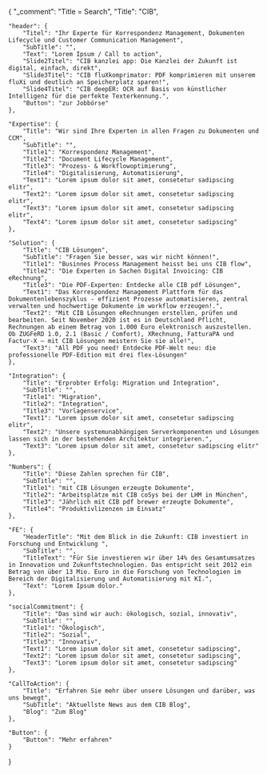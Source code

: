 {
	"_comment": "Title = Search", 
    "Title": "CIB",

	"header": {
		"Titel": "Ihr Experte für Korrespondenz Management, Dokumenten Lifecycle und Customer Communication Management",
		"SubTitle": "",
		"Text": "Lorem Ipsum / Call to action",
		"Slide2Titel": "CIB kanzlei app: Die Kanzlei der Zukunft ist digital, einfach, direkt",
		"Slide3Titel": "CIB fluXkomprimator: PDF komprimieren mit unserem fluXi und deutlich an Speicherplatz sparen!",
		"Slide4Titel": "CIB deepER: OCR auf Basis von künstlicher Intelligenz für die perfekte Texterkennung.",
		"Button": "zur Jobbörse"
	},

	"Expertise": {
		"Title": "Wir sind Ihre Experten in allen Fragen zu Dokumenten und CCM",
		"SubTitle": "",
		"Title1": "Korrespondenz Management",
		"Title2": "Document Lifecycle Management",
		"Title3": "Prozess- & Workflowoptimierung",
		"Title4": "Digitalisierung, Automatisierung",
		"Text1": "Lorem ipsum dolor sit amet, consetetur sadipscing elitr",
		"Text2": "Lorem ipsum dolor sit amet, consetetur sadipscing elitr",
		"Text3": "Lorem ipsum dolor sit amet, consetetur sadipscing elitr",
		"Text4": "Lorem ipsum dolor sit amet, consetetur sadipscing"
	},

	"Solution": {
		"Title": "CIB Lösungen",
		"SubTitle": "Fragen Sie besser, was wir nicht können!",
		"Title1": "Businnes Process Management heisst bei uns CIB flow",
		"Title2": "Die Experten in Sachen Digital Invoicing: CIB eRechnung",
		"Title3": "Die PDF-Experten: Entdecke alle CIB pdf Lösungen",
		"Text1": "Das Korrespondenz Management Plattform für das Dokumentenlebenszyklus - effizient Prozesse automatisieren, zentral verwalten und hochwertige Dokumente im workflow erzeugen!.",
		"Text2": "Mit CIB Lösungen eRechnungen erstellen, prüfen und bearbeiten. Seit November 2020 ist es in Deutschland Pflicht, Rechnungen ab einem Betrag von 1.000 Euro elektronisch auszustellen. Ob ZUGFeRD 1.0, 2.1 (Basic / Comfort), XRechnung, FatturaPA und Factur-X – mit CIB Lösungen meistern Sie sie alle!",
		"Text3": "All PDF you need! Entdecke PDF-Welt neu: die professionelle PDF-Edition mit drei flex-Lösungen"
	},

	"Integration": {
		"Title": "Erprobter Erfolg: Migration und Integration",
		"SubTitle": "",
		"Title1": "Migration",
		"Title2": "Integration",
		"Title3": "Vorlagenservice",
		"Text1": "Lorem ipsum dolor sit amet, consetetur sadipscing elitr",
		"Text2": "Unsere systemunabhängigen Serverkomponenten und Lösungen lassen sich in der bestehenden Architektur integrieren.",
		"Text3": "Lorem ipsum dolor sit amet, consetetur sadipscing elitr"
	},

	"Numbers": {
		"Title": "Diese Zahlen sprechen für CIB",
		"SubTitle": "",
		"Title1": "mit CIB Lösungen erzeugte Dokumente",
		"Title2": "Arbeitsplätze mit CIB coSys bei der LHM in München",
		"Title3": "Jährlich mit CIB pdf brewer erzeugte Dokumente",
		"Title4": "Produktivlizenzen im Einsatz"
	},

	"FE": {
		"HeaderTitle": "Mit dem Blick in die Zukunft: CIB investiert in Forschung und Entwicklung ",
		"SubTitle": "",
		"TitleText": "Für Sie investieren wir über 14% des Gesamtumsatzes in Innovation und Zukunftstechnologien. Das entspricht seit 2012 ein Betrag von über 13 Mio. Euro in die Forschung von Technologien im Bereich der Digitalisierung und Automatisierung mit KI.",
		"Text": "Lorem Ipsum dolor."
	},

	"socialCommitment": {
		"Title": "Das sind wir auch: ökologisch, sozial, innovativ",
		"SubTitle": "",
		"Title1": "Ökologisch",
		"Title2": "Sozial",
		"Title3": "Innovativ",
		"Text1": "Lorem ipsum dolor sit amet, consetetur sadipscing",
		"Text2": "Lorem ipsum dolor sit amet, consetetur sadipscing",
		"Text3": "Lorem ipsum dolor sit amet, consetetur sadipscing"
	},

	"CallToAction": {
		"Title": "Erfahren Sie mehr über unsere Lösungen und darüber, was uns bewegt",
		"SubTitle": "Aktuellste News aus dem CIB Blog",
		"Blog": "Zum Blog"
	},

	"Button": {
		"Button": "Mehr erfahren"
	}
}
